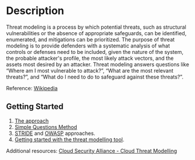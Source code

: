 # Description
Threat modeling is a process by which potential threats, such as structural vulnerabilities or the absence of appropriate safeguards, can be identified, enumerated, and mitigations can be prioritized. The purpose of threat modeling is to provide defenders with a systematic analysis of what controls or defenses need to be included, given the nature of the system, the probable attacker's profile, the most likely attack vectors, and the assets most desired by an attacker. Threat modeling answers questions like “Where am I most vulnerable to attack?”, “What are the most relevant threats?”, and “What do I need to do to safeguard against these threats?”.

Reference: [Wikipedia](https://en.wikipedia.org/wiki/Threat_model)

## Getting Started

1. [The approach](https://docs.microsoft.com/en-us/security/compass/applications-services#top-down-approach-through-threat-modeling)
1. [Simple Questions Method](https://docs.microsoft.com/en-us/security/compass/applications-services#simple-questions-method)
1. [STRIDE](https://en.wikipedia.org/wiki/STRIDE_(security)) and [OWASP](https://owasp.org/www-community/Threat_Modeling) approaches.
1. [Getting started with the threat modelling tool](https://docs.microsoft.com/en-us/azure/security/develop/threat-modeling-tool-getting-started).

Additional resources:
[Cloud Security Alliance - Cloud Threat Modelling](https://cloudsecurityalliance.org/artifacts/cloud-threat-modeling/)
